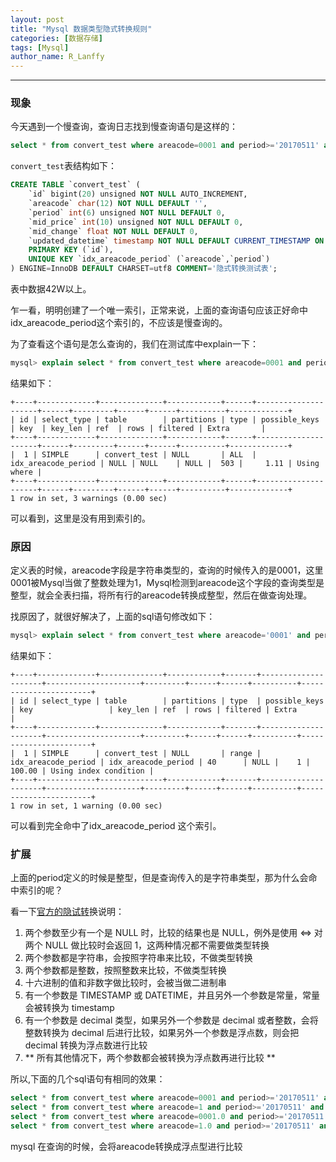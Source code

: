 ```yaml
---
layout: post
title: "Mysql 数据类型隐式转换规则"
categories: [数据存储]
tags: [Mysql]
author_name: R_Lanffy
---
```

---

### 现象

今天遇到一个慢查询，查询日志找到慢查询语句是这样的：

```sql
select * from convert_test where areacode=0001 and period>='20170511' and period<='20170511';
```

``convert_test``表结构如下：

```sql
CREATE TABLE `convert_test` (
    `id` bigint(20) unsigned NOT NULL AUTO_INCREMENT,
    `areacode` char(12) NOT NULL DEFAULT '',
    `period` int(6) unsigned NOT NULL DEFAULT 0,
    `mid_price` int(10) unsigned NOT NULL DEFAULT 0,
    `mid_change` float NOT NULL DEFAULT 0,
	`updated_datetime` timestamp NOT NULL DEFAULT CURRENT_TIMESTAMP ON UPDATE CURRENT_TIMESTAMP,
    PRIMARY KEY (`id`),
    UNIQUE KEY `idx_areacode_period` (`areacode`,`period`)
) ENGINE=InnoDB DEFAULT CHARSET=utf8 COMMENT='隐式转换测试表';
```

表中数据42W以上。

乍一看，明明创建了一个唯一索引，正常来说，上面的查询语句应该正好命中idx_areacode_period这个索引的，不应该是慢查询的。

为了查看这个语句是怎么查询的，我们在测试库中explain一下：

```sql
mysql> explain select * from convert_test where areacode=0001 and period>='20170511' and period<='20170511';
```

结果如下：

    +----+-------------+--------------+------------+------+---------------------+------+---------+------+------+----------+-------------+
    | id | select_type | table        | partitions | type | possible_keys       | key  | key_len | ref  | rows | filtered | Extra       |
    +----+-------------+--------------+------------+------+---------------------+------+---------+------+------+----------+-------------+
    |  1 | SIMPLE      | convert_test | NULL       | ALL  | idx_areacode_period | NULL | NULL    | NULL |  503 |     1.11 | Using where |
    +----+-------------+--------------+------------+------+---------------------+------+---------+------+------+----------+-------------+
    1 row in set, 3 warnings (0.00 sec)

可以看到，这里是没有用到索引的。

### 原因

定义表的时候，areacode字段是字符串类型的，查询的时候传入的是0001，这里0001被Mysql当做了整数处理为1，Mysql检测到areacode这个字段的查询类型是整型，就会全表扫描，将所有行的areacode转换成整型，然后在做查询处理。

找原因了，就很好解决了，上面的sql语句修改如下：

```sql
mysql> explain select * from convert_test where areacode='0001' and period>='20170511' and period<='20170511';
```

结果如下：

    +----+-------------+--------------+------------+-------+---------------------+---------------------+---------+------+------+----------+-----------------------+
    | id | select_type | table        | partitions | type  | possible_keys       | key                 | key_len | ref  | rows | filtered | Extra                 |
    +----+-------------+--------------+------------+-------+---------------------+---------------------+---------+------+------+----------+-----------------------+
    |  1 | SIMPLE      | convert_test | NULL       | range | idx_areacode_period | idx_areacode_period | 40      | NULL |    1 |   100.00 | Using index condition |
    +----+-------------+--------------+------------+-------+---------------------+---------------------+---------+------+------+----------+-----------------------+
    1 row in set, 1 warning (0.00 sec)

可以看到完全命中了idx_areacode_period 这个索引。

### 扩展

上面的period定义的时候是整型，但是查询传入的是字符串类型，那为什么会命中索引的呢？

看一下[官方的隐试转](https://dev.mysql.com/doc/refman/5.7/en/type-conversion.html?spm=5176.100239.blogcont47339.5.1FTben)换说明：

1. 两个参数至少有一个是 NULL 时，比较的结果也是 NULL，例外是使用 <=> 对两个 NULL 做比较时会返回 1，这两种情况都不需要做类型转换
2. 两个参数都是字符串，会按照字符串来比较，不做类型转换
3. 两个参数都是整数，按照整数来比较，不做类型转换
4. 十六进制的值和非数字做比较时，会被当做二进制串
5. 有一个参数是 TIMESTAMP 或 DATETIME，并且另外一个参数是常量，常量会被转换为 timestamp
6. 有一个参数是 decimal 类型，如果另外一个参数是 decimal 或者整数，会将整数转换为 decimal 后进行比较，如果另外一个参数是浮点数，则会把 decimal 转换为浮点数进行比较
7. ** 所有其他情况下，两个参数都会被转换为浮点数再进行比较 **

所以,下面的几个sql语句有相同的效果：

```sql
select * from convert_test where areacode=0001 and period>='20170511' and period<='20170511';
select * from convert_test where areacode=1 and period>='20170511' and period<='20170511';
select * from convert_test where areacode=0001.0 and period>='20170511' and period<='20170511';
select * from convert_test where areacode=1.0 and period>='20170511' and period<='20170511';
```

mysql 在查询的时候，会将areacode转换成浮点型进行比较

